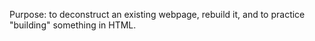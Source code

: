 Purpose: to deconstruct an existing webpage, rebuild it, and to practice "building" something in HTML.